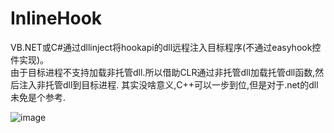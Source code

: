 # InlineHook

VB.NET或C#通过dllinject将hookapi的dll远程注入目标程序(不通过easyhook控件实现)。   
由于目标进程不支持加载非托管dll.所以借助CLR通过非托管dll加载托管dll函数,然后注入非托管dll到目标进程. 
其实没啥意义,C++可以一步到位,但是对于.net的dll未免是个参考.

![image](https://github.com/laomms/CoolQQ/blob/master/injectManagedDll.png)

